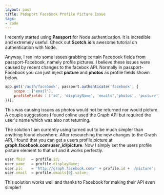 ```yaml
---
layout: post
title: Passport Facebook Profile Picture Issue
tags:
- code
---
```


I recently started using **Passport** for Node authentication. It is incredible and extremely useful. Check out **Scotch.io**'s awesome tutorial on authentication with Node.

Anyway, I ran into some issues grabbing certain Facebook fields from passport-Facebook, namely profile pictures. I believe these issues were caused by recent changes to the facebok API. Normally in passport-Facebook you can just inject **picture** and **photos** as profile fields shown below.

```javascript
app.get('/auth/facebook', passport.authenticate('facebook', {
    scope : ['email'],
    profileFields : ['id', 'displayName', 'emails','photos', 'picture']
}));
```

This was causing issues as photos would not be returned nor would picture. A couple suggestions I found online used the Graph API but required the user's name which was also not returning.

The solution I am currently using turned out to be much simpler than anything found elsewhere. After researching the new changes to the Graph API, I found that you can get a users profile picture at **graph.facebook.com/user_id/picture**. Now I simply set the users profile picture element to that url and it works perfectly.

```javascript
user.fbid   = profile.id;
user.name   = profile.displayName;
user.pic    = 'http://graph.facebook.com/' + profile.id + '/picture';
user.email  = profile.emails[0].value;
```

This solution works well and thanks to Facebook for making their API even simpler!
